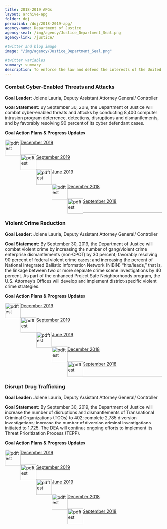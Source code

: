 ```yaml
---
title: 2018-2019 APGs
layout: archive-apg
folder: doj
permalink: /doj/2018-2019-apg/
agency-name: Department of Justice
agency-seal: /img/agency/Justice_Department_Seal.png
agency-link: /justice/

#twitter and blog image
image: "/img/agency/Justice_Department_Seal.png"

#twitter variables
summary: summary
description: To enforce the law and defend the interests of the United States according to the law and to ensure fair and impartial justice for all Americans.
---
```


<h3>Combat Cyber-Enabled Threats and Attacks</h3>
<p><b>Goal Leader:</b> Jolene Lauria, Deputy Assistant Attorney General/ Controller</p>
<p><b>Goal Statement:</b> By September 30, 2019, the Department of Justice will combat cyber‐enabled threats and attacks by conducting 8,400 computer intrusion program deterrence, detections, disruptions and dismantlements, and by favorably resolving 90 percent of its cyber defendant cases. </p>

<p><b>Goal Action Plans & Progress Updates</b></p>
<div class="usa-width-one-whole usa-media_block">
<div class= "usa-grid usa-graphic_list-row" style="padding-left:0rem;">

<div class="usa-width-one-half usa-media_block">
  <p style="margin-bottom:30px;"><img src="{{site.baseurl}}/img/PDF_icon.png" alt="pdftest" style="float:left;width:50px;align:bottom;"><a class="usa-external_link"  href="{{site.baseurl}}/{{page.folder}}/2019_dec_Combat_Cyber_Threats.pdf">December 2019</a></p>
  <p style="margin-bottom:30px;"><img src="{{site.baseurl}}/img/PDF_icon.png" alt="pdftest" style="float:left;width:50px;align:bottom;"><a class="usa-external_link"  href="{{site.baseurl}}/{{page.folder}}/FY2019_sept_Combat_Cyber_Threats.pdf">September 2019</a></p>
  <p style="margin-bottom:30px;"><img src="{{site.baseurl}}/img/PDF_icon.png" alt="pdftest" style="float:left;width:50px;align:bottom;"><a class="usa-external_link"  href="{{site.baseurl}}/{{page.folder}}/FY2019_June_Combat_Cyber_Threats.pdf">June 2019</a></p>
</div>

<div class="usa-width-one-half usa-media_block">
  <p style="margin-bottom:30px;"><img src="{{site.baseurl}}/img/PDF_icon.png" alt="pdftest" style="float:left;width:50px;align:bottom;"><a class="usa-external_link"  href="{{site.baseurl}}/{{page.folder}}/FY2018_Q4_Combat_Cyber_Threats.pdf">December 2018</a></p>
  <p style="margin-bottom:30px;"><img src="{{site.baseurl}}/img/PDF_icon.png" alt="pdftest" style="float:left;width:50px;align:bottom;"><a class="usa-external_link"  href="{{site.baseurl}}/{{page.folder}}/FY2018_Q3_Combat_Cyber_Threats.pdf">September 2018</a></p>
</div>

</div>
</div>

<hr>

<h3>Violent Crime Reduction</h3>
<p><b>Goal Leader:</b> Jolene Lauria, Deputy Assistant Attorney General/ Controller</p>
<p><b>Goal Statement:</b> By September 30, 2019, the Department of Justice will combat violent crime by increasing the number of gang/violent crime enterprise dismantlements (non‐CPOT) by 30 percent; favorably resolving 90 percent of federal violent crime cases; and increasing the percent of National Integrated Ballistic Information Network (NIBIN) “hits/leads,” that is, the linkage between two or more separate crime scene investigations by 40 percent. As part of the enhanced Project Safe Neighborhoods program, the U.S. Attorney’s Offices will develop and implement district‐specific violent crime strategies.</p>

<p><b>Goal Action Plans & Progress Updates</b></p>
<div class="usa-width-one-whole usa-media_block">
<div class= "usa-grid usa-graphic_list-row" style="padding-left:0rem;">

<div class="usa-width-one-half usa-media_block">
  <p style="margin-bottom:30px;"><img src="{{site.baseurl}}/img/PDF_icon.png" alt="pdftest" style="float:left;width:50px;align:bottom;"><a class="usa-external_link"  href="{{site.baseurl}}/{{page.folder}}/2019_dec_Violent_Crime_Reduction.pdf">December 2019</a></p>
  <p style="margin-bottom:30px;"><img src="{{site.baseurl}}/img/PDF_icon.png" alt="pdftest" style="float:left;width:50px;align:bottom;"><a class="usa-external_link"  href="{{site.baseurl}}/{{page.folder}}/FY2019_sept_Violent_Crime_Reduction.pdf">September 2019</a></p>
  <p style="margin-bottom:30px;"><img src="{{site.baseurl}}/img/PDF_icon.png" alt="pdftest" style="float:left;width:50px;align:bottom;"><a class="usa-external_link"  href="{{site.baseurl}}/{{page.folder}}/FY2019_June_Violent_Crime_Reduction.pdf">June 2019</a></p>
</div>

<div class="usa-width-one-half usa-media_block">
  <p style="margin-bottom:30px;"><img src="{{site.baseurl}}/img/PDF_icon.png" alt="pdftest" style="float:left;width:50px;align:bottom;"><a class="usa-external_link"  href="{{site.baseurl}}/{{page.folder}}/FY2018_Q4_Violent_Crime_Reduction.pdf">December 2018</a></p>
  <p style="margin-bottom:30px;"><img src="{{site.baseurl}}/img/PDF_icon.png" alt="pdftest" style="float:left;width:50px;align:bottom;"><a class="usa-external_link"  href="{{site.baseurl}}/{{page.folder}}/FY2018_Q3_Violent_Crime_Reduction.pdf">September 2018</a></p>    
</div>

</div>
</div>
<hr>

<h3>Disrupt Drug Trafficking</h3>
<p><b>Goal Leader:</b> Jolene Lauria, Deputy Assistant Attorney General/ Controller</p>
<p><b>Goal Statement:</b> By September 30, 2019, the Department of Justice will increase the number of disruptions and dismantlements of Transnational Criminal Organizations (TCOs) to 402; complete 2,785 diversion investigations; increase the number of diversion criminal investigations initiated to 1,725. The DEA will continue ongoing efforts to implement its Threat Prioritization Process (TEPP). </p>

<p><b>Goal Action Plans & Progress Updates</b></p>
<div class="usa-width-one-whole usa-media_block">
<div class= "usa-grid usa-graphic_list-row" style="padding-left:0rem;">

<div class="usa-width-one-half usa-media_block">
  <p style="margin-bottom:30px;"><img src="{{site.baseurl}}/img/PDF_icon.png" alt="pdftest" style="float:left;width:50px;align:bottom;"><a class="usa-external_link"  href="{{site.baseurl}}/{{page.folder}}/2019_dec_Disrupt_Drug_Trafficking.pdf">December 2019</a></p>
  <p style="margin-bottom:30px;"><img src="{{site.baseurl}}/img/PDF_icon.png" alt="pdftest" style="float:left;width:50px;align:bottom;"><a class="usa-external_link"  href="{{site.baseurl}}/{{page.folder}}/FY2019_sept_Disrupt_Drug_Trafficking.pdf">September 2019</a></p>
  <p style="margin-bottom:30px;"><img src="{{site.baseurl}}/img/PDF_icon.png" alt="pdftest" style="float:left;width:50px;align:bottom;"><a class="usa-external_link"  href="{{site.baseurl}}/{{page.folder}}/FY2019_June_Disrupt_Drug_Trafficking.pdf">June 2019</a></p>
</div>

<div class="usa-width-one-half usa-media_block">
  <p style="margin-bottom:30px;"><img src="{{site.baseurl}}/img/PDF_icon.png" alt="pdftest" style="float:left;width:50px;align:bottom;"><a class="usa-external_link"  href="{{site.baseurl}}/{{page.folder}}/FY2018_Q4_Disrupt_Drug_Trafficking.pdf">December 2018</a></p>
  <p style="margin-bottom:30px;"><img src="{{site.baseurl}}/img/PDF_icon.png" alt="pdftest" style="float:left;width:50px;align:bottom;"><a class="usa-external_link"  href="{{site.baseurl}}/{{page.folder}}/FY2018_Q3_Disrupt_Drug_Trafficking.pdf">September 2018</a></p>
</div>

</div>
</div>
